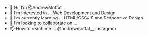- 👋 Hi, I’m @AndrewMoffat
- 👀 I’m interested in ... Web Development and Design
- 🌱 I’m currently learning ... HTML/CSS/JS and Responsive Design
- 💞️ I’m looking to collaborate on ...
- 📫 How to reach me ... @andrewmoffat__ instagram

<!---
AndrewMoffat-hub/AndrewMoffat-hub is a ✨ special ✨ repository because its `README.md` (this file) appears on your GitHub profile.
You can click the Preview link to take a look at your changes.
--->
